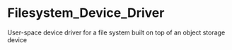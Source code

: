 # Filesystem_Device_Driver
User-space device driver for a file system built on top of an object storage device

